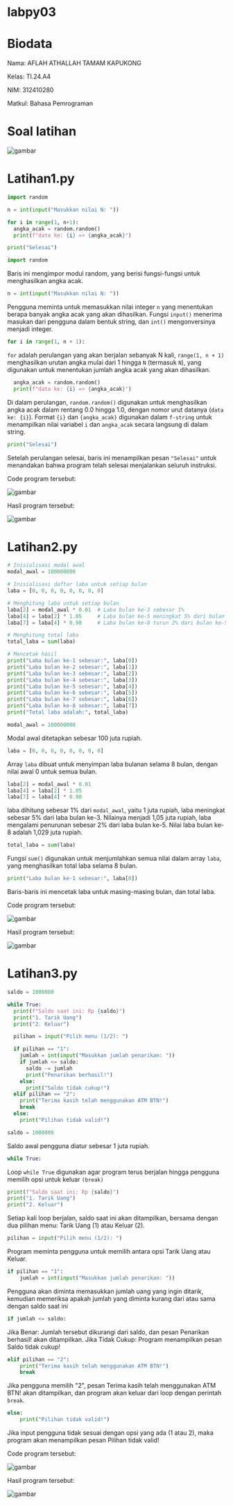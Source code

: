 # labpy03

# Biodata
Nama: AFLAH ATHALLAH TAMAM KAPUKONG

Kelas: TI.24.A4

NIM: 312410280

Matkul: Bahasa Pemrograman

# Soal latihan

![gambar](https://github.com/Abcdeflahhh/labpy03/blob/22a409921b1b82a454c795f5fd780bc0bb8f6ede/image/pra3.jpg)

# Latihan1.py

```python
import random

n = int(input("Masukkan nilai N: "))

for i in range(1, n+1):
  angka_acak = random.random()
  print(f"data ke: {i} => {angka_acak}")

print("Selesai")
```



```python
import random
```
Baris ini mengimpor modul random, yang berisi fungsi-fungsi untuk menghasilkan angka acak.

```python
n = int(input("Masukkan nilai N: "))
```
Pengguna meminta untuk memasukkan nilai integer `n` yang menentukan berapa banyak angka acak yang akan dihasilkan. Fungsi `input()` menerima masukan dari pengguna dalam bentuk string, dan `int()` mengonversinya menjadi integer.

```python
for i in range(1, n + 1):
```
`for` adalah perulangan yang akan berjalan sebanyak N kali, `range(1, n + 1)` menghasilkan urutan angka mulai dari 1 hingga `N` (termasuk `N`), yang digunakan untuk menentukan jumlah angka acak yang akan dihasilkan.

```python
  angka_acak = random.random()
  print(f"data ke: {i} => {angka_acak}")
```
Di dalam perulangan, `random.random()` digunakan untuk menghasilkan angka acak dalam rentang 0.0 hingga 1.0, dengan nomor urut datanya (`data ke: {i}`). Format `{i}` dan `{angka_acak}` digunakan dalam `f-string` untuk menampilkan nilai variabel `i` dan `angka_acak` secara langsung di dalam string.

```python
print("Selesai")
```
Setelah perulangan selesai, baris ini menampilkan pesan `"Selesai"` untuk menandakan bahwa program telah selesai menjalankan seluruh instruksi.

Code program tersebut:

![gambar](https://github.com/andreanbadeh/Labpy03/blob/db2b670f8d7f34ed4a0ae286dd7a3d3a853fed97/Image/latihan1.png)

Hasil program tersebut:

![gambar](https://github.com/andreanbadeh/Labpy03/blob/db2b670f8d7f34ed4a0ae286dd7a3d3a853fed97/Image/Screenshot%20From%202024-10-29%2011-04-41.png)

# Latihan2.py

```python
# Inisialisasi modal awal
modal_awal = 100000000

# Inisialisasi daftar laba untuk setiap bulan
laba = [0, 0, 0, 0, 0, 0, 0, 0]

# Menghitung laba untuk setiap bulan
laba[2] = modal_awal * 0.01  # Laba bulan ke-3 sebesar 1%
laba[4] = laba[2] * 1.05     # Laba bulan ke-5 meningkat 5% dari bulan ke-3
laba[7] = laba[4] * 0.98     # Laba bulan ke-8 turun 2% dari bulan ke-5

# Menghitung total laba
total_laba = sum(laba)

# Mencetak hasil
print("Laba bulan ke-1 sebesar:", laba[0])
print("Laba bulan ke-2 sebesar:", laba[1])
print("Laba bulan ke-3 sebesar:", laba[2])
print("Laba bulan ke-4 sebesar:", laba[3])
print("Laba bulan ke-5 sebesar:", laba[4])
print("Laba bulan ke-6 sebesar:", laba[5])
print("Laba bulan ke-7 sebesar:", laba[6])
print("Laba bulan ke-8 sebesar:", laba[7])
print("Total laba adalah:", total_laba)
```


```python
modal_awal = 100000000
```
Modal awal ditetapkan sebesar 100 juta rupiah.

```python
laba = [0, 0, 0, 0, 0, 0, 0, 0]
```
Array `laba` dibuat untuk menyimpan laba bulanan selama 8 bulan, dengan nilai awal 0 untuk semua bulan.

```python
laba[2] = modal_awal * 0.01  
laba[4] = laba[2] * 1.05     
laba[7] = laba[4] * 0.98
```
laba dihitung sebesar 1% dari `modal_awal`, yaitu 1 juta rupiah, laba meningkat sebesar 5% dari laba bulan ke-3. Nilainya menjadi 1,05 juta rupiah, laba mengalami penurunan sebesar 2% dari laba bulan ke-5. Nilai laba bulan ke-8 adalah 1,029 juta rupiah.

```python
total_laba = sum(laba)
```
Fungsi `sum()` digunakan untuk menjumlahkan semua nilai dalam array `laba`, yang menghasilkan total laba selama 8 bulan.

```python
print("Laba bulan ke-1 sebesar:", laba[0])
```
Baris-baris ini mencetak laba untuk masing-masing bulan, dan total laba.

Code program tersebut:

![gambar](https://github.com/andreanbadeh/Labpy03/blob/d19ff542f8f6a7e909f4d2828d9cfe78f1c24c86/Image/latihan2.png)

Hasil program tersebut:

![gambar](https://github.com/andreanbadeh/Labpy03/blob/d19ff542f8f6a7e909f4d2828d9cfe78f1c24c86/Image/Screenshot%20From%202024-10-29%2011-44-10.png)

# Latihan3.py

```python
saldo = 1000000

while True:
  print(f"Saldo saat ini: Rp {saldo}")
  print("1. Tarik Uang")
  print("2. Keluar")

  pilihan = input("Pilih menu (1/2): ")

  if pilihan == "1":
    jumlah = int(input("Masukkan jumlah penarikan: "))
    if jumlah <= saldo:
      saldo -= jumlah
      print("Penarikan berhasil!")
    else:
      print("Saldo tidak cukup!")
  elif pilihan == "2":
    print("Terima kasih telah menggunakan ATM BTN!")
    break
  else:
    print("Pilihan tidak valid!")
```


```python
saldo = 1000000
```
Saldo awal pengguna diatur sebesar 1 juta rupiah.

```python
while True:
```
Loop `while True` digunakan agar program terus berjalan hingga pengguna memilih opsi untuk keluar `(break)`

```python
print(f"Saldo saat ini: Rp {saldo}")
print("1. Tarik Uang")
print("2. Keluar")
```
Setiap kali loop berjalan, saldo saat ini akan ditampilkan, bersama dengan dua pilihan menu: Tarik Uang (1) atau Keluar (2).

```python
pilihan = input("Pilih menu (1/2): ")
```
Program meminta pengguna untuk memilih antara opsi Tarik Uang atau Keluar.

```python
if pilihan == "1":
    jumlah = int(input("Masukkan jumlah penarikan: "))
```
Pengguna akan diminta memasukkan jumlah uang yang ingin ditarik, kemudian memeriksa apakah jumlah yang diminta kurang dari atau sama dengan saldo saat ini

```python
if jumlah <= saldo:
```
Jika Benar: Jumlah tersebut dikurangi dari saldo, dan pesan Penarikan berhasil! akan ditampilkan.
Jika Tidak Cukup: Program menampilkan pesan Saldo tidak cukup!

```python
elif pilihan == "2":
    print("Terima kasih telah menggunakan ATM BTN!")
    break
```
Jika pengguna memilih "2", pesan Terima kasih telah menggunakan ATM BTN! akan ditampilkan, dan program akan keluar dari loop dengan perintah `break`.

```python
else:
    print("Pilihan tidak valid!")
```
Jika input pengguna tidak sesuai dengan opsi yang ada (1 atau 2), maka program akan menampilkan pesan Pilihan tidak valid!

Code program tersebut:

![gambar](https://github.com/andreanbadeh/Labpy03/blob/2d34fe183a3296798cef49d24db50a2c7efd5372/Image/latihan3.png)

Hasil program tersebut:

![gambar](https://github.com/andreanbadeh/Labpy03/blob/2d34fe183a3296798cef49d24db50a2c7efd5372/Image/Screenshot%20From%202024-10-29%2012-06-49.png)
